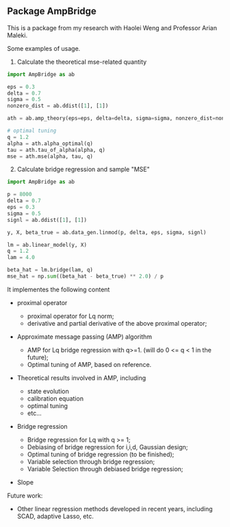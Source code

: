 ## Package AmpBridge

This is a package from my research with Haolei Weng and Professor Arian Maleki.


Some examples of usage.

1. Calculate the theoretical mse-related quantity

```python
import AmpBridge as ab

eps = 0.3
delta = 0.7
sigma = 0.5
nonzero_dist = ab.ddist([1], [1])

ath = ab.amp_theory(eps=eps, delta=delta, sigma=sigma, nonzero_dist=nonzero_dist)

# optimal tuning
q = 1.2
alpha = ath.alpha_optimal(q)
tau = ath.tau_of_alpha(alpha, q)
mse = ath.mse(alpha, tau, q)
```

2. Calculate bridge regression and sample "MSE"
```python
import AmpBridge as ab

p = 8000
delta = 0.7
eps = 0.3
sigma = 0.5
signl = ab.ddist([1], [1])

y, X, beta_true = ab.data_gen.linmod(p, delta, eps, sigma, signl)

lm = ab.linear_model(y, X)
q = 1.2
lam = 4.0

beta_hat = lm.bridge(lam, q)
mse_hat = np.sum((beta_hat - beta_true) ** 2.0) / p
```


It implementes the following content

* proximal operator
  * proximal operator for Lq norm;
  * derivative and partial derivative of the above proximal operator;

* Approximate message passing (AMP) algorithm
  * AMP for Lq bridge regression with q>=1. (will do 0 <= q < 1 in the future);
  * Optimal tuning of AMP, based on reference.

* Theoretical results involved in AMP, including
  * state evolution
  * calibration equation
  * optimal tuning
  * etc...

* Bridge regression
  * Bridge regression for Lq with q >= 1;
  * Debiasing of bridge regression for i,i,d, Gaussian design;
  * Optimal tuning of bridge regression (to be finished);
  * Variable selection through bridge regression;
  * Variable Selection through debiased bridge regression;

* Slope

Future work:
* Other linear regression methods developed in recent years, including SCAD, adaptive Lasso, etc.




